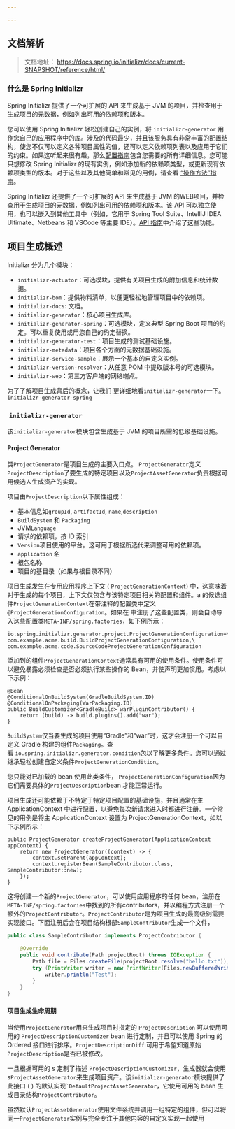 ```yaml
---

---
```

## 文档解析

>文档地址： https://docs.spring.io/initializr/docs/current-SNAPSHOT/reference/html/

### 什么是 **Spring Initializr**

Spring Initializr 提供了一个可扩展的 API 来生成基于 JVM 的项目，并检查用于生成项目的元数据，例如列出可用的依赖项和版本。

您可以使用 Spring Initializr 轻松创建自己的实例，将 `initializr-generator` 用作您自己的应用程序中的库。涉及的代码最少，并且该服务具有非常丰富的配置结构，使您不仅可以定义各种项目属性的值，还可以定义依赖项列表以及应用于它们的约束。如果这听起来很有趣，那么[配置指南](https://docs.spring.io/initializr/docs/current-SNAPSHOT/reference/html/#configuration-guide)包含您需要的所有详细信息。您可能只想修改 Spring Initializr 的现有实例，例如添加新的依赖项类型，或更新现有依赖项类型的版本。对于这些以及其他简单和常见的用例，请查看 [“操作方法”指南](https://docs.spring.io/initializr/docs/current-SNAPSHOT/reference/html/#configuration-howto)。

Spring Initializr 还提供了一个可扩展的 API 来生成基于 JVM 的WEB项目，并检查用于生成项目的元数据，例如列出可用的依赖项和版本。该 API 可以独立使用，也可以嵌入到其他工具中（例如，它用于 Spring Tool Suite、IntelliJ IDEA Ultimate、Netbeans 和 VSCode 等主要 IDE）。[API 指南](https://docs.spring.io/initializr/docs/current-SNAPSHOT/reference/html/#api-guide)中介绍了这些功能。

## 项目生成概述

Initializr 分为几个模块：

- `initializr-actuator`：可选模块，提供有关项目生成的附加信息和统计数据。    
- `initializr-bom`：提供物料清单，以便更轻松地管理项目中的依赖项。
- `initializr-docs`: 文档。
- `initializr-generator`：核心项目生成库。
- `initializr-generator-spring`：可选模块，定义典型 Spring Boot 项目的约定。可以重复使用或用您自己的约定替换。
- `initializr-generator-test`：项目生成的测试基础设施。
- `initializr-metadata`：项目各个方面的元数据基础设施。
- `initializr-service-sample`：展示一个基本的自定义实例。
- `initializr-version-resolver`：从任意 POM 中提取版本号的可选模块。
- `initializr-web`：第三方客户端的网络端点。

为了了解项目生成背后的概念，让我们 更详细地看`initializr-generator`一下。`initializr-generator-spring`

###  `initializr-generator`
该`initializr-generator`模块包含生成基于 JVM 的项目所需的低级基础设施。

#### Project Generator

类`ProjectGenerator`是项目生成的主要入口点。 `ProjectGenerator`定义`ProjectDescription`了要生成的特定项目以及`ProjectAssetGenerator`负责根据可用候选人生成资产的实现。

项目由`ProjectDescription`以下属性组成：

- 基本信息如`groupId`, `artifactId`, `name`,`description`
- `BuildSystem` 和 `Packaging`
- JVM`Language`
- 请求的依赖项，按 ID 索引
- `Version`项目使用的平台。这可用于根据所选代来调整可用的依赖项。
- `application` 名
- 根包名称
- 项目的基目录（如果与根目录不同）

项目生成发生在专用应用程序上下文 ( `ProjectGenerationContext`) 中，这意味着对于生成的每个项目，上下文仅包含与该特定项目相关的配置和组件。a 的候选组件`ProjectGenerationContext`在带注释的配置类中定义`@ProjectGenerationConfiguration`。如果在 中注册了这些配置类，则会自动导入这些配置类`META-INF/spring.factories`，如下例所示：

```
io.spring.initializr.generator.project.ProjectGenerationConfiguration=\
com.example.acme.build.BuildProjectGenerationConfiguration,\
com.example.acme.code.SourceCodeProjectGenerationConfiguration
```

添加到的组件`ProjectGenerationContext`通常具有可用的使用条件。使用条件可以避免暴露必须检查是否必须执行某些操作的 Bean，并使声明更加惯用。考虑以下示例：
```
@Bean
@ConditionalOnBuildSystem(GradleBuildSystem.ID)
@ConditionalOnPackaging(WarPackaging.ID)
public BuildCustomizer<GradleBuild> warPluginContributor() {
    return (build) -> build.plugins().add("war");
}
```

`BuildSystem`仅当要生成的项目使用“Gradle”和“war”时，这才会注册一个可以自定义 Gradle 构建的组件`Packaging`。查看 `io.spring.initializr.generator.condition`包以了解更多条件。您可以通过继承轻松创建自定义条件`ProjectGenerationCondition`。

您只能对已加载的 bean 使用此类条件， `ProjectGenerationConfiguration`因为它们需要具体的`ProjectDescription`bean 才能正常运行。

项目生成还可能依赖于不特定于特定项目配置的基础设施，并且通常在主 ApplicationContext 中进行配置，以避免每次新请求进入时都进行注册。一个常见的用例是将主 ApplicationContext 设置为 ProjectGenerationContext，如以下示例所示：
```
public ProjectGenerator createProjectGenerator(ApplicationContext appContext) {
    return new ProjectGenerator((context) -> {
        context.setParent(appContext);
        context.registerBean(SampleContributor.class, SampleContributor::new);
    });
}
```
这将创建一个新的`ProjectGenerator`，可以使用应用程序的任何 bean，注册在`META-INF/spring.factories`中找到的所有contributors，并以编程方式注册一个额外的`ProjectContributor`。`ProjectContributor`是为项目生成的最高级别需要实现接口。下面注册后会在项目结构根部`SampleContributor`生成一个文件，
```java
public class SampleContributor implements ProjectContributor {

    @Override
    public void contribute(Path projectRoot) throws IOException {
        Path file = Files.createFile(projectRoot.resolve("hello.txt"));
        try (PrintWriter writer = new PrintWriter(Files.newBufferedWriter(file))) {
            writer.println("Test");
        }
    }
}
```

#### 项目生成生命周期

当使用`ProjectGenerator`用来生成项目时指定的 `ProjectDescription` 可以使用可用的 `ProjectDescriptionCustomizer` bean 进行定制，并且可以使用 Spring 的 Ordered 接口进行排序。`ProjectDescriptionDiff` 可用于希望知道原始`ProjectDescription`是否已被修改。

一旦根据可用的 s 定制了描述 `ProjectDescriptionCustomizer`，生成器就会使用 s`ProjectAssetGenerator`来生成项目资产。该`initializr-generator`模块提供了此接口 ( ) 的默认实现`` `DefaultProjectAssetGenerator ``，它使用可用的 bean 生成目录结构`ProjectContributor`。

虽然默认`ProjectAssetGenerator`使用文件系统并调用一组特定的组件，但可以将同一`ProjectGenerator`实例与完全专注于其他内容的自定义实现一起使用
